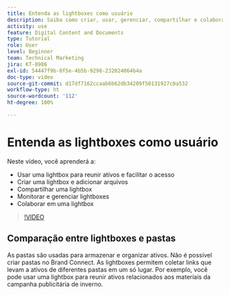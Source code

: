 ```yaml
---
title: Entenda as lightboxes como usuário
description: Saiba como criar, usar, gerenciar, compartilhar e colaborar em uma lightbox no Brand Connect do [!UICONTROL DAM do Workfront].
activity: use
feature: Digital Content and Documents
type: Tutorial
role: User
level: Beginner
team: Technical Marketing
jira: KT-8986
exl-id: 54447f9b-8f5e-4b5b-9298-232024064b4a
doc-type: video
source-git-commit: d17df7162ccaab6b62db34209f50131927c0a532
workflow-type: ht
source-wordcount: '112'
ht-degree: 100%

---
```


# Entenda as lightboxes como usuário

Neste vídeo, você aprenderá a:

* Usar uma lightbox para reunir ativos e facilitar o acesso
* Criar uma lightbox e adicionar arquivos
* Compartilhar uma lightbox
* Monitorar e gerenciar lightboxes
* Colaborar em uma lightbox

>[!VIDEO](https://video.tv.adobe.com/v/3454355/?quality=12&learn=on&enablevpops&captions=por_br)

## Comparação entre lightboxes e pastas

As pastas são usadas para armazenar e organizar ativos. Não é possível criar pastas no Brand Connect. As lightboxes permitem coletar links que levam a ativos de diferentes pastas em um só lugar. Por exemplo, você pode usar uma lightbox para reunir ativos relacionados aos materiais da campanha publicitária de inverno.
